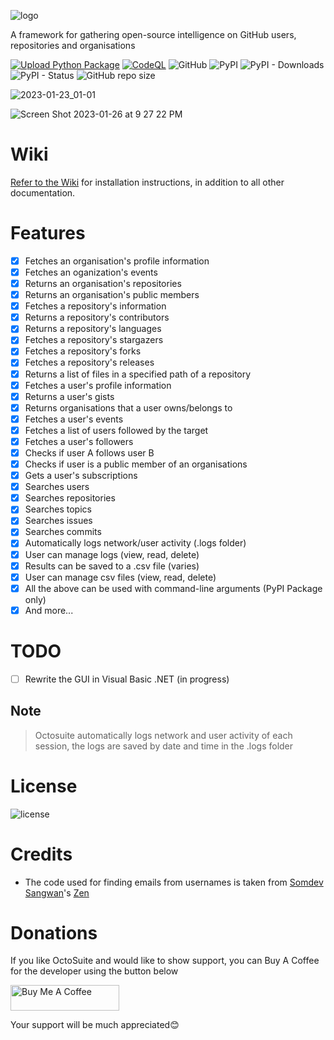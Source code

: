 ![logo](https://user-images.githubusercontent.com/74001397/175805580-fffc96d4-e0ef-48bb-a55c-80b2da3e714d.png)

A framework for gathering open-source intelligence on GitHub users, repositories and organisations

[![Upload Python Package](https://github.com/bellingcat/octosuite/actions/workflows/python-publish.yml/badge.svg)](https://github.com/bellingcat/octosuite/actions/workflows/python-publish.yml)
[![CodeQL](https://github.com/bellingcat/octosuite/actions/workflows/codeql.yml/badge.svg)](https://github.com/bellingcat/octosuite/actions/workflows/codeql.yml)
![GitHub](https://img.shields.io/github/license/bellingcat/octosuite?style=flat)
![PyPI](https://img.shields.io/pypi/v/octosuite?style=flat&logo=pypi)
![PyPI - Downloads](https://img.shields.io/pypi/dw/octosuite?style=flat&logo=pypi)
![PyPI - Status](https://img.shields.io/pypi/status/octosuite?style=flat&logo=pypi)
![GitHub repo size](https://img.shields.io/github/repo-size/bellingcat/octosuite?style=flat&logo=github)


![2023-01-23_01-01](https://user-images.githubusercontent.com/74001397/213950701-44b3f98b-89e1-443a-abb5-1be8969b611f.png "Octosuite about")


![Screen Shot 2023-01-26 at 9 27 22 PM](https://user-images.githubusercontent.com/74001397/214932206-40ec42ba-4fe8-4115-b2dd-52c4d7be9b5c.png)

# Wiki
[Refer to the Wiki](https://github.com/bellingcat/octosuite/wiki) for installation instructions, in addition to all other documentation.

# Features
- [x] Fetches an organisation's profile information
- [x] Fetches an oganization's events
- [x] Returns an organisation's repositories
- [x] Returns an organisation's public members
- [x] Fetches a repository's information
- [x] Returns a repository's contributors
- [x] Returns a repository's languages
- [x] Fetches a repository's stargazers
- [x] Fetches a repository's forks
- [x] Fetches a repository's releases
- [x] Returns a list of files in a specified path of a repository
- [x] Fetches a user's profile information
- [x] Returns a user's gists
- [x] Returns organisations that a user owns/belongs to
- [x] Fetches a user's events
- [x] Fetches a list of users followed by the target
- [x] Fetches a user's followers
- [x] Checks if user A follows user B
- [x] Checks if  user is a public member of an organisations
- [x] Gets a user's subscriptions
- [x] Searches users
- [x] Searches repositories
- [x] Searches topics
- [x] Searches issues
- [x] Searches commits
- [x] Automatically logs network/user activity (.logs folder)
- [x] User can manage logs (view, read, delete)
- [x] Results can be saved to a .csv file (varies)
- [x] User can manage csv files (view, read, delete)
- [x] All the above can be used with command-line arguments (PyPI Package only)
- [x] And more...

# TODO
- [ ] Rewrite the GUI in Visual Basic .NET (in progress)


## Note
> Octosuite automatically logs network and user activity of each session, the logs are saved by date and time in the .logs folder


# License
![license](https://user-images.githubusercontent.com/74001397/137917929-2f2cdb0c-4d1d-4e4b-9f0d-e01589e027b5.png)

# Credits
* The code used for finding emails from usernames is taken from [Somdev Sangwan](https://github.com/s0md3v)'s [Zen](https://github.com/s0md3v/zen)


# Donations
If you like OctoSuite and would like to show support, you can Buy A Coffee for the developer using the button below

<a href="https://www.buymeacoffee.com/_rly0nheart" target="_blank"><img src="https://cdn.buymeacoffee.com/buttons/default-orange.png" alt="Buy Me A Coffee" height="41" width="174"></a>

Your support will be much appreciated😊
